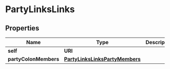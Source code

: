 

# PartyLinksLinks


## Properties

| Name | Type | Description | Notes |
|------------ | ------------- | ------------- | -------------|
|**self** | **URI** |  |  [optional] |
|**partyColonMembers** | [**PartyLinksLinksPartyMembers**](PartyLinksLinksPartyMembers.md) |  |  [optional] |



